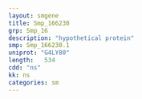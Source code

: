 ```yaml
---
layout: smgene
title: Smp_166230
grp: Smp_16
description: "hypothetical protein"
smp: Smp_166230.1
uniprot: "G4LY80"
length:   534
cdd: "ns"
kk: ns
categories: sm
---
```

